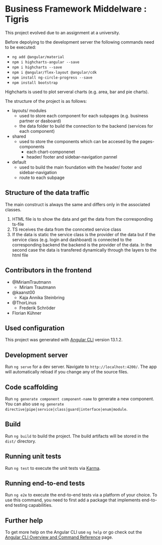 # Business Framework Middelware : Tigris

This project evolved due to an assignment at a university.

Before depolying to the development server the following commands need to be executed:

- `ng add @angular/material`
- `npm i highcharts-angular --save`
- `npm i highcharts --save`
- `npm i @angular/flex-layout @angular/cdk`
- `npm install ng-circle-progress --save`
- `npm install bootstrap`

Highcharts is used to plot serveral charts (e.g. area, bar and pie charts).

The structure of the project is as follows:

- layouts/ modules
    - used to store each component for each subpages (e.g. business partner or dasboard)
    - the data folder to build the connection to the backend (services for each component)
- shared
    - used to store the components which can be accesed by the pages-components
        - each chart-componenet
        - header/ footer and sidebar-navigation pannel
- default
    - used to build the main foundation with the header/ footer and sidebar-navigation
    - route to each subpage

## Structure of the data traffic

The main construct is always the same and differs only in the associated classes.

1. HTML file is to show the data and get the data from the corresponding ts-file
2. TS receives the data from the connceted service class
3. If the data is static the service class is the provider of the data but if the service class (e.g. login and dashboard) is connected to the corresponding backend the backend is the provider of the data. In the second case the data is transfered dynamically through the layers to the html file

## Contributors in the frontend

- @MiriamTrautmann
    - Miriam Trautmann
- @kaanst00
    - Kaja Annika Steinbring
- @ThorLinus
    - Frederik Schröder
- Florian Kühner

## Used configuration

This project was generated with [Angular CLI](https://github.com/angular/angular-cli) version 13.1.2.

## Development server

Run `ng serve` for a dev server. Navigate to `http://localhost:4200/`. The app will automatically reload if you change any of the source files.

## Code scaffolding

Run `ng generate component component-name` to generate a new component. You can also use `ng generate directive|pipe|service|class|guard|interface|enum|module`.

## Build

Run `ng build` to build the project. The build artifacts will be stored in the `dist/` directory.

## Running unit tests

Run `ng test` to execute the unit tests via [Karma](https://karma-runner.github.io).

## Running end-to-end tests

Run `ng e2e` to execute the end-to-end tests via a platform of your choice. To use this command, you need to first add a package that implements end-to-end testing capabilities.

## Further help

To get more help on the Angular CLI use `ng help` or go check out the [Angular CLI Overview and Command Reference](https://angular.io/cli) page.
